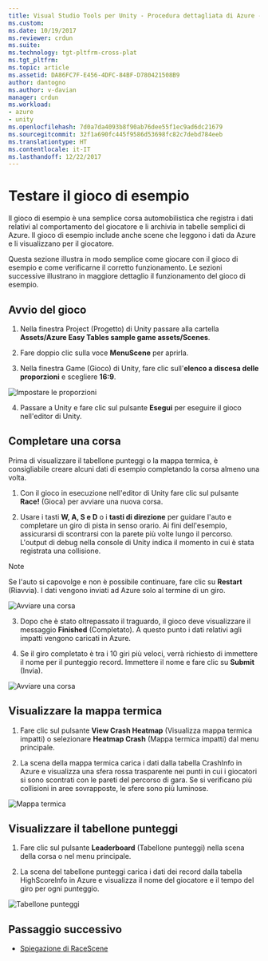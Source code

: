 ```yaml
---
title: Visual Studio Tools per Unity - Procedura dettagliata di Azure - Gioco | Microsoft Docs
ms.custom: 
ms.date: 10/19/2017
ms.reviewer: crdun
ms.suite: 
ms.technology: tgt-pltfrm-cross-plat
ms.tgt_pltfrm: 
ms.topic: article
ms.assetid: DA86FC7F-E456-4DFC-84BF-D780421508B9
author: dantogno
ms.author: v-davian
manager: crdun
ms.workload:
- azure
- unity
ms.openlocfilehash: 7d0a7da4093b8f90ab76dee55f1ec9ad6dc21679
ms.sourcegitcommit: 32f1a690fc445f9586d53698fc82c7debd784eeb
ms.translationtype: HT
ms.contentlocale: it-IT
ms.lasthandoff: 12/22/2017
---
```

# <a name="test-the-sample-game"></a>Testare il gioco di esempio

Il gioco di esempio è una semplice corsa automobilistica che registra i dati relativi al comportamento del giocatore e li archivia in tabelle semplici di Azure. Il gioco di esempio include anche scene che leggono i dati da Azure e li visualizzano per il giocatore.

Questa sezione illustra in modo semplice come giocare con il gioco di esempio e come verificarne il corretto funzionamento. Le sezioni successive illustrano in maggiore dettaglio il funzionamento del gioco di esempio.

## <a name="starting-the-game"></a>Avvio del gioco

1. Nella finestra Project (Progetto) di Unity passare alla cartella **Assets/Azure Easy Tables sample game assets/Scenes**.

2. Fare doppio clic sulla voce **MenuScene** per aprirla.

3. Nella finestra Game (Gioco) di Unity, fare clic sull'**elenco a discesa delle proporzioni** e scegliere **16:9**.

  ![Impostare le proporzioni](media/vstu_azure-test-sample-game-image1.png)

4. Passare a Unity e fare clic sul pulsante **Esegui** per eseguire il gioco nell'editor di Unity.


## <a name="complete-a-race"></a>Completare una corsa

Prima di visualizzare il tabellone punteggi o la mappa termica, è consigliabile creare alcuni dati di esempio completando la corsa almeno una volta.

1. Con il gioco in esecuzione nell'editor di Unity fare clic sul pulsante **Race!** (Gioca) per avviare una nuova corsa.

2. Usare i tasti **W, A, S e D** o i **tasti di direzione** per guidare l'auto e completare un giro di pista in senso orario. Ai fini dell'esempio, assicurarsi di scontrarsi con la parete più volte lungo il percorso. L'output di debug nella console di Unity indica il momento in cui è stata registrata una collisione.

  >[!NOTE]
  > Se l'auto si capovolge e non è possibile continuare, fare clic su **Restart** (Riavvia). I dati vengono inviati ad Azure solo al termine di un giro.

  ![Avviare una corsa](media/vstu_azure-test-sample-game-image2.png)

3. Dopo che è stato oltrepassato il traguardo, il gioco deve visualizzare il messaggio **Finished** (Completato). A questo punto i dati relativi agli impatti vengono caricati in Azure.

4. Se il giro completato è tra i 10 giri più veloci, verrà richiesto di immettere il nome per il punteggio record. Immettere il nome e fare clic su **Submit** (Invia).

  ![Avviare una corsa](media/vstu_azure-test-sample-game-image3.png)

## <a name="view-the-heatmap"></a>Visualizzare la mappa termica

1. Fare clic sul pulsante **View Crash Heatmap** (Visualizza mappa termica impatti) o selezionare **Heatmap Crash** (Mappa termica impatti) dal menu principale.

2. La scena della mappa termica carica i dati dalla tabella CrashInfo in Azure e visualizza una sfera rossa trasparente nei punti in cui i giocatori si sono scontrati con le pareti del percorso di gara. Se si verificano più collisioni in aree sovrapposte, le sfere sono più luminose.

  ![Mappa termica](media/vstu_azure-test-sample-game-image4.png)

## <a name="view-the-leaderboard"></a>Visualizzare il tabellone punteggi

1. Fare clic sul pulsante **Leaderboard** (Tabellone punteggi) nella scena della corsa o nel menu principale.

2. La scena del tabellone punteggi carica i dati dei record dalla tabella HighScoreInfo in Azure e visualizza il nome del giocatore e il tempo del giro per ogni punteggio.

  ![Tabellone punteggi](media/vstu_azure-test-sample-game-image5.png)

## <a name="next-step"></a>Passaggio successivo

* [Spiegazione di RaceScene](visual-studio-tools-for-unity-azure-racescene.md)
